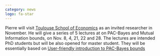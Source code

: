 ```yaml
---
category: news
logo: fa-star
---
```

Pierre will visit [Toulouse School of Economics](https://www.tse-fr.eu/) as an invited researcher in November. He will give a series of 5 lectures at  on PAC-Bayes and Mutual Information bounds, on Nov. 8, 4, 21, 22 and 28. The lectures are intended PhD students but will be also opened for master student. They will be essentially based on [User-friendly introduction to PAC-Bayes bounds](https://arxiv.org/abs/2110.11216)